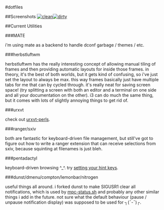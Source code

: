 #dotfiles


##Screenshots
[![clean](http://shmibbles.me/img/scrot/current/clean_small.png)](http://shmibbles.me/img/scrot/current/clean.png)[![dirty](http://shmibbles.me/img/scrot/current/dirty_small.png)](http://shmibbles.me/img/scrot/current/dirty.png)

##Current Utilities

###MATE

i'm using mate as a backend to handle dconf garbage / themes / etc.

###herbstluftwm

herbstluftwm has the really interesting concept of allowing manual tiling of
frames and then providing automatic layouts for inside those frames. in theory,
it's the best of both worlds, but it gets kind of confusing, so i've just set
the layout to always be max. this way frames basically just have multiple tabs
for me that can by cycled through. it's really neat for saving screen space!
(try splitting a screen with both an editor and a terminal on one side and all
your documentation on the other). i3 can do much the same thing, but it comes
with lots of slightly annoying things to get rid of.

###urxvt

check out
[urxvt-perls](https://github.com/muennich/urxvt-perls).

###ranger/sxiv

both are fantastic for keyboard-driven file management, but still've got to
figure out how to write a ranger extension that can receive selections from
sxiv, because squinting at filenames is just bleh.

###pentadactyl

keyboard-driven browsing ^_^. try
[setting your hint keys](http://5digits.org/pentadactyl/faq#faq-hintkeys).

###dunst/dmenu/compton/lemonbar/nitrogen

useful things all around. i forked dunst to make SIGUSR1 clear all
notifications, which is used by
[mpc-status.sh](.config/herbstluftwm/mpc-status.sh)
and probably any other similar things i add in the future. not sure what the
default behaviour (pause / unpause notification display) was supposed to be
used for ┐(¯-¯)┌.
